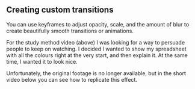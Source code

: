 ## Creating custom transitions
You can use keyframes to adjust opacity, scale, and the amount of blur to create beautifully smooth transitions or animations. 

For the study method video (above) I was looking for a way to persuade people to keep on watching. I decided I wanted to show my spreadsheet with all the colours right at the very start, and then explain it. At the same time, I wanted it to look nice.

Unfortunately, the original footage is no longer available, but in the short video below you can see how to replicate this effect.